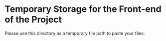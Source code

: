 # Temporary Storage for the Front-end of the Project

Please use this directory as a temporary file path to paste your files.
